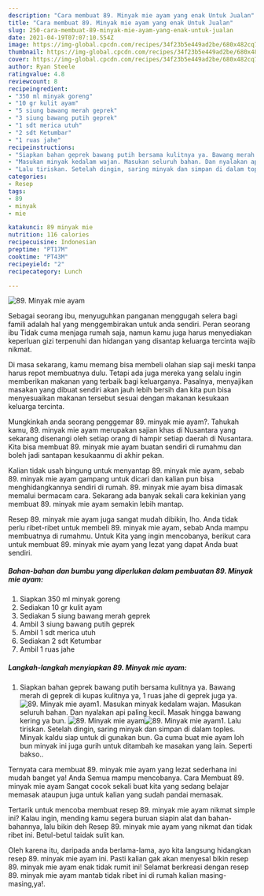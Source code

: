 ```yaml
---
description: "Cara membuat 89. Minyak mie ayam yang enak Untuk Jualan"
title: "Cara membuat 89. Minyak mie ayam yang enak Untuk Jualan"
slug: 250-cara-membuat-89-minyak-mie-ayam-yang-enak-untuk-jualan
date: 2021-04-19T07:07:10.554Z
image: https://img-global.cpcdn.com/recipes/34f23b5e449ad2be/680x482cq70/89-minyak-mie-ayam-foto-resep-utama.jpg
thumbnail: https://img-global.cpcdn.com/recipes/34f23b5e449ad2be/680x482cq70/89-minyak-mie-ayam-foto-resep-utama.jpg
cover: https://img-global.cpcdn.com/recipes/34f23b5e449ad2be/680x482cq70/89-minyak-mie-ayam-foto-resep-utama.jpg
author: Ryan Steele
ratingvalue: 4.8
reviewcount: 8
recipeingredient:
- "350 ml minyak goreng"
- "10 gr kulit ayam"
- "5 siung bawang merah geprek"
- "3 siung bawang putih geprek"
- "1 sdt merica utuh"
- "2 sdt Ketumbar"
- "1 ruas jahe"
recipeinstructions:
- "Siapkan bahan geprek bawang putih bersama kulitnya ya. Bawang merah di geprek di kupas kulitnya ya, 1 ruas jahe di geprek juga ya."
- "Masukan minyak kedalam wajan. Masukan seluruh bahan. Dan nyalakan api paling kecil. Masak hingga bawang kering ya bun."
- "Lalu tiriskan. Setelah dingin, saring minyak dan simpan di dalam toples. Minyak kaldu siap untuk di gunakan bun. Ga cuma buat mie ayam loh bun minyak ini juga gurih untuk ditambah ke masakan yang lain. Seperti bakso.."
categories:
- Resep
tags:
- 89
- minyak
- mie

katakunci: 89 minyak mie 
nutrition: 116 calories
recipecuisine: Indonesian
preptime: "PT17M"
cooktime: "PT43M"
recipeyield: "2"
recipecategory: Lunch

---
```



![89. Minyak mie ayam](https://img-global.cpcdn.com/recipes/34f23b5e449ad2be/680x482cq70/89-minyak-mie-ayam-foto-resep-utama.jpg)

Sebagai seorang ibu, menyuguhkan panganan menggugah selera bagi famili adalah hal yang menggembirakan untuk anda sendiri. Peran seorang ibu Tidak cuma menjaga rumah saja, namun kamu juga harus menyediakan keperluan gizi terpenuhi dan hidangan yang disantap keluarga tercinta wajib nikmat.

Di masa  sekarang, kamu memang bisa membeli olahan siap saji meski tanpa harus repot membuatnya dulu. Tetapi ada juga mereka yang selalu ingin memberikan makanan yang terbaik bagi keluarganya. Pasalnya, menyajikan masakan yang dibuat sendiri akan jauh lebih bersih dan kita pun bisa menyesuaikan makanan tersebut sesuai dengan makanan kesukaan keluarga tercinta. 



Mungkinkah anda seorang penggemar 89. minyak mie ayam?. Tahukah kamu, 89. minyak mie ayam merupakan sajian khas di Nusantara yang sekarang disenangi oleh setiap orang di hampir setiap daerah di Nusantara. Kita bisa membuat 89. minyak mie ayam buatan sendiri di rumahmu dan boleh jadi santapan kesukaanmu di akhir pekan.

Kalian tidak usah bingung untuk menyantap 89. minyak mie ayam, sebab 89. minyak mie ayam gampang untuk dicari dan kalian pun bisa menghidangkannya sendiri di rumah. 89. minyak mie ayam bisa dimasak memalui bermacam cara. Sekarang ada banyak sekali cara kekinian yang membuat 89. minyak mie ayam semakin lebih mantap.

Resep 89. minyak mie ayam juga sangat mudah dibikin, lho. Anda tidak perlu ribet-ribet untuk membeli 89. minyak mie ayam, sebab Anda mampu membuatnya di rumahmu. Untuk Kita yang ingin mencobanya, berikut cara untuk membuat 89. minyak mie ayam yang lezat yang dapat Anda buat sendiri.

<!--inarticleads1-->

##### Bahan-bahan dan bumbu yang diperlukan dalam pembuatan 89. Minyak mie ayam:

1. Siapkan 350 ml minyak goreng
1. Sediakan 10 gr kulit ayam
1. Sediakan 5 siung bawang merah geprek
1. Ambil 3 siung bawang putih geprek
1. Ambil 1 sdt merica utuh
1. Sediakan 2 sdt Ketumbar
1. Ambil 1 ruas jahe




<!--inarticleads2-->

##### Langkah-langkah menyiapkan 89. Minyak mie ayam:

1. Siapkan bahan geprek bawang putih bersama kulitnya ya. Bawang merah di geprek di kupas kulitnya ya, 1 ruas jahe di geprek juga ya.
<img src="https://img-global.cpcdn.com/steps/cf5f66fba1d43056/160x128cq70/89-minyak-mie-ayam-langkah-memasak-1-foto.jpg" alt="89. Minyak mie ayam">1. Masukan minyak kedalam wajan. Masukan seluruh bahan. Dan nyalakan api paling kecil. Masak hingga bawang kering ya bun.
<img src="https://img-global.cpcdn.com/steps/ee39021c055e84b3/160x128cq70/89-minyak-mie-ayam-langkah-memasak-2-foto.jpg" alt="89. Minyak mie ayam"><img src="https://img-global.cpcdn.com/steps/f34ff14688384c62/160x128cq70/89-minyak-mie-ayam-langkah-memasak-2-foto.jpg" alt="89. Minyak mie ayam">1. Lalu tiriskan. Setelah dingin, saring minyak dan simpan di dalam toples. Minyak kaldu siap untuk di gunakan bun. Ga cuma buat mie ayam loh bun minyak ini juga gurih untuk ditambah ke masakan yang lain. Seperti bakso..




Ternyata cara membuat 89. minyak mie ayam yang lezat sederhana ini mudah banget ya! Anda Semua mampu mencobanya. Cara Membuat 89. minyak mie ayam Sangat cocok sekali buat kita yang sedang belajar memasak ataupun juga untuk kalian yang sudah pandai memasak.

Tertarik untuk mencoba membuat resep 89. minyak mie ayam nikmat simple ini? Kalau ingin, mending kamu segera buruan siapin alat dan bahan-bahannya, lalu bikin deh Resep 89. minyak mie ayam yang nikmat dan tidak ribet ini. Betul-betul taidak sulit kan. 

Oleh karena itu, daripada anda berlama-lama, ayo kita langsung hidangkan resep 89. minyak mie ayam ini. Pasti kalian gak akan menyesal bikin resep 89. minyak mie ayam enak tidak rumit ini! Selamat berkreasi dengan resep 89. minyak mie ayam mantab tidak ribet ini di rumah kalian masing-masing,ya!.

